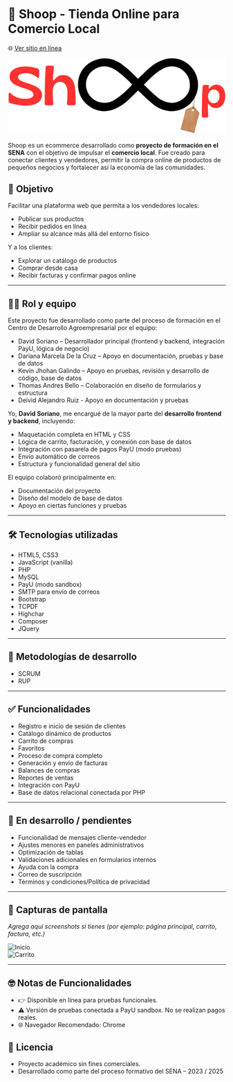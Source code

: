 # 🛒 Shoop - Tienda Online para Comercio Local

🌐 [Ver sitio en línea](https://shoop.ct.ws/)

![Logo de Shoop](./IMG/Logo_Fijo.png)

Shoop es un ecommerce desarrollado como **proyecto de formación en el SENA** con el objetivo de impulsar el **comercio local**. Fue creado para conectar clientes y vendedores, permitir la compra online de productos de pequeños negocios y fortalecer así la economía de las comunidades.

## 🎯 Objetivo
Facilitar una plataforma web que permita a los vendedores locales:
- Publicar sus productos
- Recibir pedidos en línea
- Ampliar su alcance más allá del entorno físico

Y a los clientes:
- Explorar un catálogo de productos
- Comprar desde casa
- Recibir facturas y confirmar pagos online

---

## 👨‍💻 Rol y equipo

Este proyecto fue desarrollado como parte del proceso de formación en el Centro de Desarrollo Agroempresarial por el equipo:

- David Soriano – Desarrollador principal (frontend y backend, integración PayU, lógica de negocio)
- Dariana Marcela De la Cruz – Apoyo en documentación, pruebas y base de datos
- Kevin Jhohan Galindo – Apoyo en pruebas, revisión y desarrollo de código, base de datos
- Thomas Andres Bello – Colaboración en diseño de formularios y estructura
- Deivid Alejandro Ruiz -  Apoyo en documentación y pruebas
  
Yo, **David Soriano**, me encargué de la mayor parte del **desarrollo frontend y backend**, incluyendo:

- Maquetación completa en HTML y CSS
- Lógica de carrito, facturación, y conexión con base de datos
- Integración con pasarela de pagos PayU (modo pruebas)
- Envío automático de correos
- Estructura y funcionalidad general del sitio

El equipo colaboró principalmente en:
- Documentación del proyecto
- Diseño del modelo de base de datos
- Apoyo en ciertas funciones y pruebas

---

## 🛠 Tecnologías utilizadas

- HTML5, CSS3
- JavaScript (vanilla)
- PHP
- MySQL
- PayU (modo sandbox)
- SMTP para envío de correos
- Bootstrap
- TCPDF
- Highchar
- Composer
- JQuery

---

## 🔄️ Metodologías de desarrollo

- SCRUM
- RUP

---

## ✅ Funcionalidades

- Registro e inicio de sesión de clientes
- Catálogo dinámico de productos
- Carrito de compras
- Favoritos
- Proceso de compra completo
- Generación y envío de facturas
- Balances de compras
- Reportes de ventas
- Integración con PayU
- Base de datos relacional conectada por PHP

---

## 🚧 En desarrollo / pendientes

- Funcionalidad de mensajes cliente-vendedor
- Ajustes menores en paneles administrativos
- Optimización de tablas
- Validaciones adicionales en formularios internos
- Ayuda con la compra
- Correo de suscripción
- Términos y condiciones/Política de privacidad

---

## 📸 Capturas de pantalla

_Agrega aquí screenshots si tienes (por ejemplo: página principal, carrito, factura, etc.)_

![Inicio](./assets/captura-inicio.png)  
![Carrito](./assets/captura-carrito.png)

---

## 🤓 Notas de Funcionalidades
- 👉 Disponible en línea para pruebas funcionales.
- ⚠️ Versión de pruebas conectada a PayU sandbox. No se realizan pagos reales.
- 🌐 Navegador Recomendado: Chrome
  
## 📄 Licencia
- Proyecto académico sin fines comerciales.
- Desarrollado como parte del proceso formativo del SENA – 2023 / 2025
